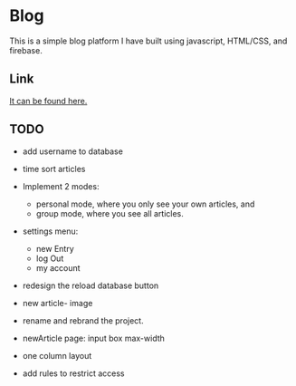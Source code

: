 # Blog

This is a simple blog platform I have built using javascript, HTML/CSS, and firebase.

## Link

[It can be found here.](https://lucyod10.github.io/Noggin-News/)

## TODO

- add username to database
- time sort articles
- Implement 2 modes:
  - personal mode, where you only see your own articles, and
  - group mode, where you see all articles.

- settings menu:
  - new Entry
  - log Out
  - my account
- redesign the reload database button
- new article- image
- rename and rebrand the project.
- newArticle page: input box max-width
- one column layout
- add rules to restrict access
